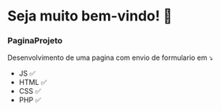 
# Seja muito bem-vindo! 👋


### PaginaProjeto
Desenvolvimento de uma pagina com envio de formulario em ⤵️

- JS ✅
- HTML ✅
- CSS ✅
- PHP ✅


